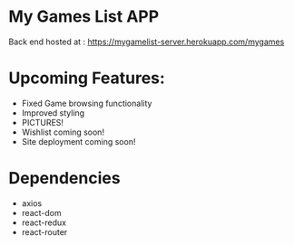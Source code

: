 # My Games List APP
Back end hosted at : https://mygamelist-server.herokuapp.com/mygames

# Upcoming Features:

- Fixed Game browsing functionality
- Improved styling
- PICTURES!
- Wishlist coming soon! 
- Site deployment coming soon! 


# Dependencies
- axios
- react-dom
- react-redux
- react-router
   
   